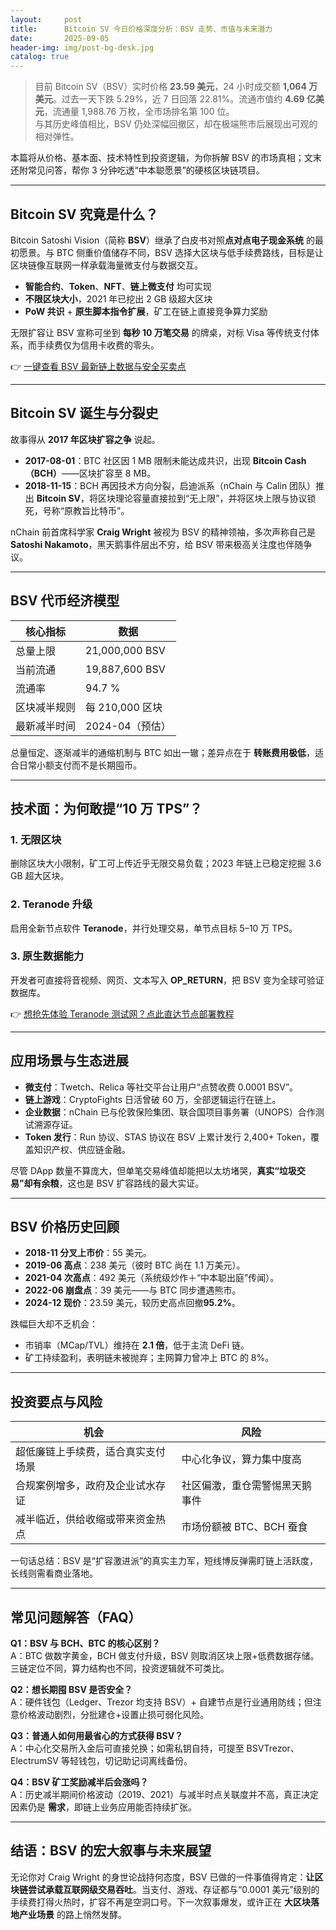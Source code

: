 ```yaml
---
layout:     post
title:      Bitcoin SV 今日价格深度分析：BSV 走势、市值与未来潜力
date:       2025-09-05
header-img: img/post-bg-desk.jpg
catalog: true
---
```


> 目前 Bitcoin SV（BSV）实时价格 **23.59 美元**，24 小时成交额 **1,064 万美元**。过去一天下跌 5.29%，近 7 日回落 22.81%。流通市值约 **4.69 亿美元**，流通量 1,988.76 万枚，全市场排名第 100 位。  
> 与其历史峰值相比，BSV 仍处深幅回撤区，却在极端熊市后展现出可观的相对弹性。

本篇将从价格、基本面、技术特性到投资逻辑，为你拆解 BSV 的市场真相；文末还附常见问答，帮你 3 分钟吃透“中本聪愿景”的硬核区块链项目。

---

## Bitcoin SV 究竟是什么？

Bitcoin Satoshi Vision（简称 **BSV**）继承了白皮书对照**点对点电子现金系统** 的最初愿景。与 BTC 侧重价值储存不同，BSV 选择大区块与低手续费路线，目标是让区块链像互联网一样承载海量微支付与数据交互。

- **智能合约**、**Token**、**NFT**、**链上微支付** 均可实现  
- **不限区块大小**，2021 年已挖出 2 GB 级超大区块  
- **PoW 共识** + **原生脚本指令扩展**，矿工在链上直接竞争算力奖励  

无限扩容让 BSV 宣称可坐到 **每秒 10 万笔交易** 的牌桌，对标 Visa 等传统支付体系，而手续费仅为信用卡收费的零头。

👉 [一键查看 BSV 最新链上数据与安全买卖点](https://okxdog.com/)

---

## Bitcoin SV 诞生与分裂史

故事得从 **2017 年区块扩容之争** 说起。

- **2017-08-01**：BTC 社区因 1 MB 限制未能达成共识，出现 **Bitcoin Cash（BCH）**——区块扩容至 8 MB。  
- **2018-11-15**：BCH 再因技术方向分裂，启迪派系（nChain 与 Calin 团队）推出 **Bitcoin SV**，将区块理论容量直接拉到“无上限”，并将区块上限与协议锁死，号称“原教旨比特币”。

nChain 前首席科学家 **Craig Wright** 被视为 BSV 的精神领袖，多次声称自己是 **Satoshi Nakamoto**，黑天鹅事件层出不穷，给 BSV 带来极高关注度也伴随争议。

---

## BSV 代币经济模型

| 核心指标     | 数据              |
| ------------ | ----------------- |
| 总量上限     | 21,000,000 BSV    |
| 当前流通     | 19,887,600 BSV    |
| 流通率       | 94.7 %            |
| 区块减半规则 | 每 210,000 区块   |
| 最新减半时间 | 2024-04（预估）   |

总量恒定、逐渐减半的通缩机制与 BTC 如出一辙；差异点在于 **转账费用极低**，适合日常小额支付而不是长期囤币。

---

## 技术面：为何敢提“10 万 TPS”？

### 1. 无限区块  
删除区块大小限制，矿工可上传近乎无限交易负载；2023 年链上已稳定挖掘 3.6 GB 超大区块。

### 2. Teranode 升级  
启用全新节点软件 **Teranode**，并行处理交易，单节点目标 5–10 万 TPS。

### 3. 原生数据能力  
开发者可直接将音视频、网页、文本写入 **OP_RETURN**，把 BSV 变为全球可验证数据库。

👉 [想抢先体验 Teranode 测试网？点此直达节点部署教程](https://okxdog.com/)

---

## 应用场景与生态进展

- **微支付**：Twetch、Relica 等社交平台让用户“点赞收费 0.0001 BSV”。  
- **链上游戏**：CryptoFights 日活曾破 60 万，全部逻辑运行在链上。  
- **企业数据**：nChain 已与伦敦保险集团、联合国项目事务署（UNOPS）合作测试溯源存证。  
- **Token 发行**：Run 协议、STAS 协议在 BSV 上累计发行 2,400+ Token，覆盖知识产权、供应链金融。

尽管 DApp 数量不算庞大，但单笔交易峰值却能把以太坊堵哭，**真实“垃圾交易”却有余粮**，这也是 BSV 扩容路线的最大实证。

---

## BSV 价格历史回顾

- **2018-11 分叉上市价**：55 美元。  
- **2019-06 高点**：238 美元（彼时 BTC 尚在 1.1 万美元）。  
- **2021-04 次高点**：492 美元（系统级炒作＋“中本聪出庭”传闻）。  
- **2022-06 崩盘点**：39 美元——与 BTC 同步遭遇熊市。  
- **2024-12 现价**：23.59 美元，较历史高点回撤**95.2%**。

跌幅巨大却不乏机会：  
- 市销率（MCap/TVL）维持在 **2.1 倍**，低于主流 DeFi 链。  
- 矿工持续盈利，表明链未被抛弃；主网算力曾冲上 BTC 的 8%。

---

## 投资要点与风险

| 机会                                 | 风险                                  |
| ------------------------------------ | ------------------------------------- |
| 超低廉链上手续费，适合真实支付场景   | 中心化争议，算力集中度高              |
| 合规案例增多，政府及企业试水存证     | 社区偏激，重仓需警惕黑天鹅事件        |
| 减半临近，供给收缩或带来资金热点     | 市场份额被 BTC、BCH 蚕食              |

一句话总结：BSV 是“扩容激进派”的真实主力军，短线博反弹需盯链上活跃度，长线则需看商业落地。

---

## 常见问题解答（FAQ）

**Q1：BSV 与 BCH、BTC 的核心区别？**  
A：BTC 做数字黄金，BCH 做支付升级，BSV 则取消区块上限+低费数据存储。三链定位不同，算力结构也不同，投资逻辑就不可类比。

**Q2：想长期囤 BSV 是否安全？**  
A：硬件钱包（Ledger、Trezor 均支持 BSV）+ 自建节点是行业通用防线；但注意价格波动剧烈，分批建仓+设置止损可弱化风险。

**Q3：普通人如何用最省心的方式获得 BSV？**  
A：中心化交易所入金后可直接兑换；如需私钥自持，可提至 BSVTrezor、ElectrumSV 等轻钱包，切记助记词离线备份。

**Q4：BSV 矿工奖励减半后会涨吗？**  
A：历史减半期间价格波动（2019、2021）与减半时点关联度并不高，真正决定因素仍是 **需求**，即链上业务应用能否持续扩张。

---

## 结语：BSV 的宏大叙事与未来展望

无论你对 Craig Wright 的身世论战持何态度，BSV 已做的一件事值得肯定：**让区块链尝试承载互联网级交易吞吐**。当支付、游戏、存证都与“0.0001 美元”级别的手续费打得火热时，扩容不再是空洞口号。下一次叙事爆发，或许正在 **大区块落地产业场景** 的路上悄然发酵。